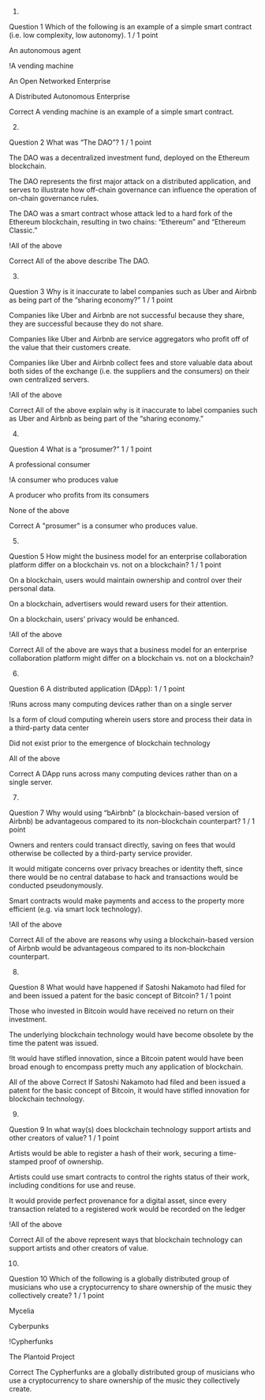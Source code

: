 1.
Question 1
Which of the following is an example of a simple smart contract (i.e. low complexity, low autonomy).
1 / 1 point


An autonomous agent


!A vending machine


An Open Networked Enterprise


A Distributed Autonomous Enterprise 

Correct
A vending machine is an example of a simple smart contract.


2.
Question 2
What was “The DAO”?
1 / 1 point


The DAO was a decentralized investment fund, deployed on the Ethereum blockchain.


The DAO represents the first major attack on a distributed application, and serves to illustrate how off-chain governance can influence the operation of on-chain governance rules.


The DAO was a smart contract whose attack led to a hard fork of the Ethereum blockchain, resulting in two chains: “Ethereum” and “Ethereum Classic.”


!All of the above

Correct
All of the above describe The DAO.

3.
Question 3
Why is it inaccurate to label companies such as Uber and Airbnb as being part of the “sharing economy?”
1 / 1 point


Companies like Uber and Airbnb are not successful because they share, they are successful because they do not share.


Companies like Uber and Airbnb are service aggregators who profit off of the value that their customers create.


Companies like Uber and Airbnb collect fees and store valuable data about both sides of the exchange (i.e. the suppliers and the consumers) on their own centralized servers.


!All of the above

Correct
All of the above explain why is it inaccurate to label companies such as Uber and Airbnb as being part of the “sharing economy.”


4.
Question 4
What is a “prosumer?”
1 / 1 point


A professional consumer


!A consumer who produces value


A producer who profits from its consumers 


None of the above

Correct
A "prosumer" is a consumer who produces value.


5.
Question 5
How might the business model for an enterprise collaboration platform differ on a blockchain vs. not on a blockchain? 
1 / 1 point


On a blockchain, users would maintain ownership and control over their personal data.


On a blockchain, advertisers would reward users for their attention.


On a blockchain, users’ privacy would be enhanced.


!All of the above

Correct
All of the above are ways that a business model for an enterprise collaboration platform might differ on a blockchain vs. not on a blockchain? 


6.
Question 6
A distributed application (DApp):
1 / 1 point


!Runs across many computing devices rather than on a single server


Is a form of cloud computing wherein users store and process their data in a third-party data center


Did not exist prior to the emergence of blockchain technology


All of the above


Correct
A DApp runs across many computing devices rather than on a single server.


7.
Question 7
Why would using “bAirbnb” (a blockchain-based version of Airbnb) be advantageous compared to its non-blockchain counterpart?
1 / 1 point


Owners and renters could transact directly, saving on fees that would otherwise be collected by a third-party service provider.


It would mitigate concerns over privacy breaches or identity theft, since there would be no central database to hack and transactions would be conducted pseudonymously.


Smart contracts would make payments and access to the property more efficient (e.g. via smart lock technology).


!All of the above


Correct
All of the above are reasons why using a blockchain-based version of Airbnb would be advantageous compared to its non-blockchain counterpart.


8.
Question 8
What would have happened if Satoshi Nakamoto had filed for and been issued a patent for the basic concept of Bitcoin?
1 / 1 point


Those who invested in Bitcoin would have received no return on their investment.


The underlying blockchain technology would have become obsolete by the time the patent was issued.


!It would have stifled innovation, since a Bitcoin patent would have been broad enough to encompass pretty much any application of blockchain.


All of the above
Correct
If Satoshi Nakamoto had filed and been issued a patent for the basic concept of Bitcoin, it would have stifled innovation for blockchain technology.


9.
Question 9
In what way(s) does blockchain technology support artists and other creators of value?
1 / 1 point


Artists would be able to register a hash of their work, securing a time-stamped proof of ownership.


Artists could use smart contracts to control the rights status of their work, including conditions for use and reuse.


It would provide perfect provenance for a digital asset, since every transaction related to a registered work would be recorded on the ledger


!All of the above


Correct
All of the above represent ways that blockchain technology can support artists and other creators of value.



10.
Question 10
Which of the following is a globally distributed group of musicians who use a cryptocurrency to share ownership of the music they collectively create?
1 / 1 point


Mycelia


Cyberpunks


!Cypherfunks


The Plantoid Project

Correct
The Cypherfunks are a globally distributed group of musicians who use a cryptocurrency to share ownership of the music they collectively create.